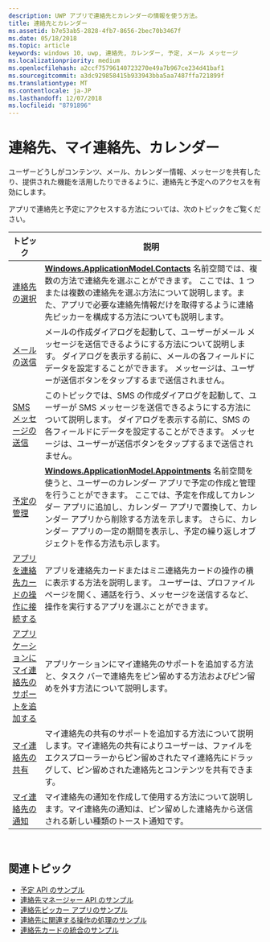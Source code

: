 ```yaml
---
description: UWP アプリで連絡先とカレンダーの情報を使う方法。
title: 連絡先とカレンダー
ms.assetid: b7e53ab5-2828-4fb7-8656-2bec70b3467f
ms.date: 05/18/2018
ms.topic: article
keywords: windows 10, uwp, 連絡先, カレンダー, 予定, メール メッセージ
ms.localizationpriority: medium
ms.openlocfilehash: a2ccf75796140723270e49a7b967ce234d41baf1
ms.sourcegitcommit: a3dc929858415b933943bba5aa7487ffa721899f
ms.translationtype: MT
ms.contentlocale: ja-JP
ms.lasthandoff: 12/07/2018
ms.locfileid: "8791896"
---
```

# <a name="contacts-my-people-and-calendar"></a>連絡先、マイ連絡先、カレンダー


ユーザーどうしがコンテンツ、メール、カレンダー情報、メッセージを共有したり、提供された機能を活用したりできるように、連絡先と予定へのアクセスを有効にします。

アプリで連絡先と予定にアクセスする方法については、次のトピックをご覧ください。

| トピック | 説明 |
|-------|-------------|
| [連絡先の選択](selecting-contacts.md) | [<strong>Windows.ApplicationModel.Contacts</strong>](https://msdn.microsoft.com/library/windows/apps/BR225002) 名前空間では、複数の方法で連絡先を選ぶことができます。 ここでは、1 つまたは複数の連絡先を選ぶ方法について説明します。また、アプリで必要な連絡先情報だけを取得するように連絡先ピッカーを構成する方法についても説明します。 |
| [メールの送信](sending-email.md) | メールの作成ダイアログを起動して、ユーザーがメール メッセージを送信できるようにする方法について説明します。 ダイアログを表示する前に、メールの各フィールドにデータを設定することができます。 メッセージは、ユーザーが送信ボタンをタップするまで送信されません。 |
| [SMS メッセージの送信](sending-an-sms-message.md) | このトピックでは、SMS の作成ダイアログを起動して、ユーザーが SMS メッセージを送信できるようにする方法について説明します。 ダイアログを表示する前に、SMS の各フィールドにデータを設定することができます。 メッセージは、ユーザーが送信ボタンをタップするまで送信されません。 |
| [予定の管理](managing-appointments.md) | [<strong>Windows.ApplicationModel.Appointments</strong>](https://msdn.microsoft.com/library/windows/apps/Dn263359) 名前空間を使うと、ユーザーのカレンダー アプリで予定の作成と管理を行うことができます。 ここでは、予定を作成してカレンダー アプリに追加し、カレンダー アプリで置換して、カレンダー アプリから削除する方法を示します。 さらに、カレンダー アプリの一定の期間を表示し、予定の繰り返しオブジェクトを作る方法も示します。 |
| [アプリを連絡先カードの操作に接続する](integrating-with-contacts.md) | アプリを連絡先カードまたはミニ連絡先カードの操作の横に表示する方法を説明します。 ユーザーは、プロファイル ページを開く、通話を行う、メッセージを送信するなど、操作を実行するアプリを選ぶことができます。 |
| [アプリケーションにマイ連絡先のサポートを追加する](my-people-support.md) | アプリケーションにマイ連絡先のサポートを追加する方法と、タスク バーで連絡先をピン留めする方法およびピン留めを外す方法について説明します。 |
| [マイ連絡先の共有](my-people-sharing.md) | マイ連絡先の共有のサポートを追加する方法について説明します。マイ連絡先の共有によりユーザーは、ファイルをエクスプローラーからピン留めされたマイ連絡先にドラッグして、ピン留めされた連絡先とコンテンツを共有できます。 |
| [マイ連絡先の通知](my-people-notifications.md) | マイ連絡先の通知を作成して使用する方法について説明します。マイ連絡先の通知は、ピン留めした連絡先から送信される新しい種類のトースト通知です。 |

 

## <a name="related-topics"></a>関連トピック

* [予定 API のサンプル](http://go.microsoft.com/fwlink/p/?linkid=309836)
* [連絡先マネージャー API のサンプル](http://go.microsoft.com/fwlink/p/?LinkID=310079)
* [連絡先ピッカー アプリのサンプル](http://go.microsoft.com/fwlink/p/?linkid=231575)
* [連絡先に関連する操作の処理のサンプル](http://go.microsoft.com/fwlink/p/?LinkID=320151)
* [連絡先カードの統合のサンプル](https://github.com/Microsoft/Windows-universal-samples/tree/master/Samples/ContactCardIntegration)
